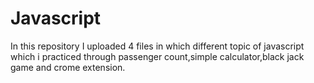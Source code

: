 # Javascript
In this repository  I uploaded 4 files in which different topic of javascript which i practiced through passenger count,simple calculator,black jack game and crome extension.
